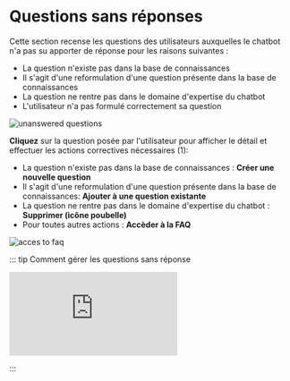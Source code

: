 # Questions sans réponses

Cette section recense les questions des utilisateurs auxquelles le chatbot n'a pas su apporter de réponse pour les raisons suivantes :

* La question n'existe pas dans la base de connaissances
* Il s'agit d'une reformulation d'une question présente dans la base de connaissances
* La question ne rentre pas dans le domaine d'expertise du chatbot
* L'utilisateur n'a pas formulé correctement sa question

<div class="image_center">
  <img :src="$withBase('/assets/img/fr/boite_de_reception/unanswered1.png')" alt="unanswered questions">
</div>


**Cliquez** sur la question posée par l'utilisateur pour afficher le détail et effectuer les actions correctives nécessaires (1):

* La question n'existe pas dans la base de connaissances : **Créer une nouvelle question**
* Il s'agit d'une reformulation d'une question présente dans la base de connaissances: **Ajouter à une question existante**
* La question ne rentre pas dans le domaine d'expertise du chatbot : **Supprimer (icône poubelle)**
* Pour toutes autres actions : **Accèder à la FAQ**

<div class="image_center">
  <img :src="$withBase('/assets/img/fr/boite_de_reception/unanswered2.jpg')" alt="acces to faq">
</div>

::: tip Comment gérer les questions sans réponse
<br style="margin: .5rem 0;" >

<iframe class="video_embed" src="https://www.youtube.com/embed/xIWY-gcGXBE?list=PLRFG2FXmQTR_EV3iWJ9HL2Go95WhNq9Qb" frameborder="0" allow="accelerometer; autoplay; encrypted-media; gyroscope; picture-in-picture" allowfullscreen></iframe>
<br style="margin: .5rem 0;" >

:::


